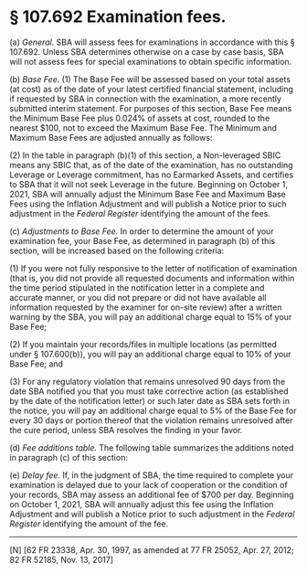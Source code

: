# § 107.692   Examination fees.

(a) *General.* SBA will assess fees for examinations in accordance with this § 107.692. Unless SBA determines otherwise on a case by case basis, SBA will not assess fees for special examinations to obtain specific information. 


(b) *Base Fee.* (1) The Base Fee will be assessed based on your total assets (at cost) as of the date of your latest certified financial statement, including if requested by SBA in connection with the examination, a more recently submitted interim statement. For purposes of this section, Base Fee means the Minimum Base Fee plus 0.024% of assets at cost, rounded to the nearest $100, not to exceed the Maximum Base Fee. The Minimum and Maximum Base Fees are adjusted annually as follows:


(2) In the table in paragraph (b)(1) of this section, a Non-leveraged SBIC means any SBIC that, as of the date of the examination, has no outstanding Leverage or Leverage commitment, has no Earmarked Assets, and certifies to SBA that it will not seek Leverage in the future. Beginning on October 1, 2021, SBA will annually adjust the Minimum Base Fee and Maximum Base Fees using the Inflation Adjustment and will publish a Notice prior to such adjustment in the _Federal Register_ identifying the amount of the fees.


(c) *Adjustments to Base Fee.* In order to determine the amount of your examination fee, your Base Fee, as determined in paragraph (b) of this section, will be increased based on the following criteria:


(1) If you were not fully responsive to the letter of notification of examination (that is, you did not provide all requested documents and information within the time period stipulated in the notification letter in a complete and accurate manner, or you did not prepare or did not have available all information requested by the examiner for on-site review) after a written warning by the SBA, you will pay an additional charge equal to 15% of your Base Fee;


(2) If you maintain your records/files in multiple locations (as permitted under § 107.600(b)), you will pay an additional charge equal to 10% of your Base Fee; and


(3) For any regulatory violation that remains unresolved 90 days from the date SBA notified you that you must take corrective action (as established by the date of the notification letter) or such later date as SBA sets forth in the notice, you will pay an additional charge equal to 5% of the Base Fee for every 30 days or portion thereof that the violation remains unresolved after the cure period, unless SBA resolves the finding in your favor.


(d) *Fee additions table.* The following table summarizes the additions noted in paragraph (c) of this section:


(e) *Delay fee.* If, in the judgment of SBA, the time required to complete your examination is delayed due to your lack of cooperation or the condition of your records, SBA may assess an additional fee of $700 per day. Beginning on October 1, 2021, SBA will annually adjust this fee using the Inflation Adjustment and will publish a Notice prior to such adjustment in the _Federal Register_ identifying the amount of the fee.



---

[N] [62 FR 23338, Apr. 30, 1997, as amended at 77 FR 25052, Apr. 27, 2012; 82 FR 52185, Nov. 13, 2017]




